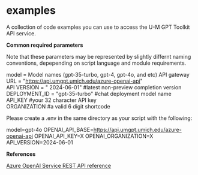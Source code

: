 # examples
A collection of code examples you can use to access the U-M GPT Toolkit API service.  

**Common required parameters**  
  
Note that these parameters may be represented by slightly differnt naming conventions, depepending on script language and module requirements.  
   
model = Model names (gpt-35-turbo, gpt-4, gpt-4o, and etc)
API gateway URL = "https://api.umgpt.umich.edu/azure-openai-api"  
API VERSION = " 2024-06-01" #latest non-preview completion version  
DEPLOYMENT_ID = "gpt-35-turbo" #chat deployment model name  
API_KEY #your 32 character API key  
ORGANIZATION #a valid 6 digit shortcode  

Please create a .env in the same directory as your script with the following:


model=gpt-4o
OPENAI_API_BASE=https://api.umgpt.umich.edu/azure-openai-api
OPENAI_API_KEY=X
OPENAI_ORGANIZATION=X
API_VERSION=2024-06-01


**References**  
  
[Azure OpenAI Service REST API reference](https://learn.microsoft.com/en-us/azure/ai-services/openai/reference)
